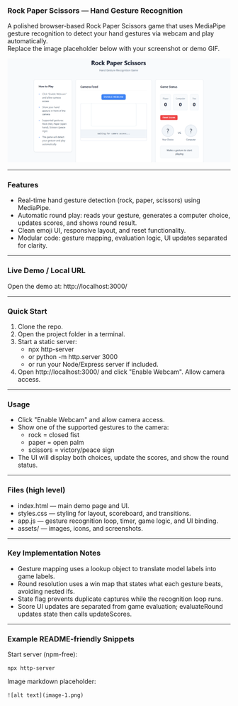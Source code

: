 ### Rock Paper Scissors — Hand Gesture Recognition

A polished browser-based Rock Paper Scissors game that uses MediaPipe gesture recognition to detect your hand gestures via webcam and play automatically.  
Replace the image placeholder below with your screenshot or demo GIF.

![alt text](image.png)

---

### Features
- Real-time hand gesture detection (rock, paper, scissors) using MediaPipe.  
- Automatic round play: reads your gesture, generates a computer choice, updates scores, and shows round result.  
- Clean emoji UI, responsive layout, and reset functionality.  
- Modular code: gesture mapping, evaluation logic, UI updates separated for clarity.

---

### Live Demo / Local URL
Open the demo at:
http://localhost:3000/

---

### Quick Start
1. Clone the repo.  
2. Open the project folder in a terminal.  
3. Start a static server:
   - npx http-server
   - or python -m http.server 3000
   - or run your Node/Express server if included.  
4. Open http://localhost:3000/ and click "Enable Webcam". Allow camera access.

---

### Usage
- Click "Enable Webcam" and allow camera access.  
- Show one of the supported gestures to the camera:
  - rock = closed fist
  - paper = open palm
  - scissors = victory/peace sign  
- The UI will display both choices, update the scores, and show the round status.

---

### Files (high level)
- index.html — main demo page and UI.  
- styles.css — styling for layout, scoreboard, and transitions.  
- app.js — gesture recognition loop, timer, game logic, and UI binding.  
- assets/ — images, icons, and screenshots.

---

### Key Implementation Notes
- Gesture mapping uses a lookup object to translate model labels into game labels.  
- Round resolution uses a win map that states what each gesture beats, avoiding nested ifs.  
- State flag prevents duplicate captures while the recognition loop runs.  
- Score UI updates are separated from game evaluation; evaluateRound updates state then calls updateScores.

---

### Example README-friendly Snippets
Start server (npm-free):
```
npx http-server
```

Image markdown placeholder:
```
![alt text](image-1.png)